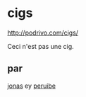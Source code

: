 # cigs
http://podrivo.com/cigs/

Ceci n'est pas une cig.

## par
[jonas](http://bebopstudio.com.br) ey [peruibe](http://podrivo.com)